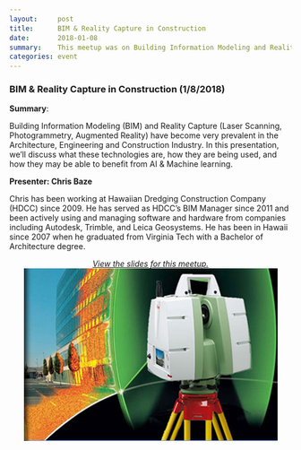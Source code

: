 ```yaml
---
layout:     post
title:      BIM & Reality Capture in Construction
date:       2018-01-08
summary:    This meetup was on Building Information Modeling and Reality Capture.
categories: event
---
```


### BIM & Reality Capture in Construction (1/8/2018)

**Summary**:

Building Information Modeling (BIM) and Reality Capture (Laser Scanning, Photogrammetry, Augmented Reality) have become very prevalent in the Architecture, Engineering and Construction Industry. In this presentation, we’ll discuss what these technologies are, how they are being used, and how they may be able to benefit from AI & Machine learning.


**Presenter: Chris Baze**

Chris has been working at Hawaiian Dredging Construction Company (HDCC) since 2009. He has served as HDCC’s BIM Manager since 2011 and been actively using and managing software and hardware from companies including Autodesk, Trimble, and Leica Geosystems. He has been in Hawaii since 2007 when he graduated from Virginia Tech with a Bachelor of Architecture degree.

<p align="center" style="text-decoration:none;">
	<a href="https://www.slideshare.net/HawaiiMachineLearnin/building-information-modeling-and-information-capture">
		<i>View the slides for this meetup.</i><br>
		<img src="https://github.com/hawaiimachinelearning/hawaiimachinelearning.github.io/raw/master/slides/TIS_home_top_ad_pic.jpg">
	</a>
</p>